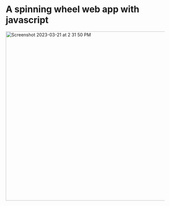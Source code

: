 # A spinning wheel web app with javascript

<img width="535" alt="Screenshot 2023-03-21 at 2 31 50 PM" src="https://user-images.githubusercontent.com/44643767/226707787-023bb32c-fca5-4689-94eb-f4d76921a7d4.png">
